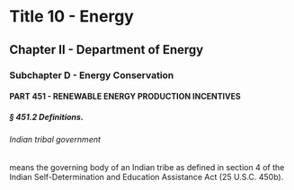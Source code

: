 
# Title 10 - Energy
## Chapter II - Department of Energy
### Subchapter D - Energy Conservation
#### PART 451 - RENEWABLE ENERGY PRODUCTION INCENTIVES
##### § 451.2 Definitions.
###### Indian tribal government

means the governing body of an Indian tribe as defined in section 4 of the Indian Self-Determination and Education Assistance Act (25 U.S.C. 450b).
